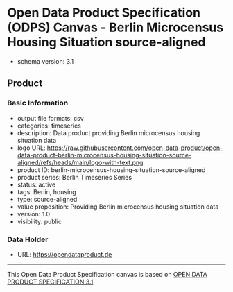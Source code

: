 
# Open Data Product Specification (ODPS) Canvas - Berlin Microcensus Housing Situation source-aligned

* schema version: 3.1
## Product

### Basic Information

* output file formats: csv
* categories: timeseries
* description: Data product providing Berlin microcensus housing situation data
* logo URL: https://raw.githubusercontent.com/open-data-product/open-data-product-berlin-microcensus-housing-situation-source-aligned/refs/heads/main/logo-with-text.png
* product ID: berlin-microcensus-housing-situation-source-aligned
* product series: Berlin Timeseries Series
* status: active
* tags: Berlin, housing
* type: source-aligned
* value proposition: Providing Berlin microcensus housing situation data
* version: 1.0
* visibility: public

### Data Holder

* URL: https://opendataproduct.de


---
This Open Data Product Specification canvas is based on [OPEN DATA PRODUCT SPECIFICATION 3.1](https://opendataproducts.org/v3.1/#open-data-product-specification-3-1).